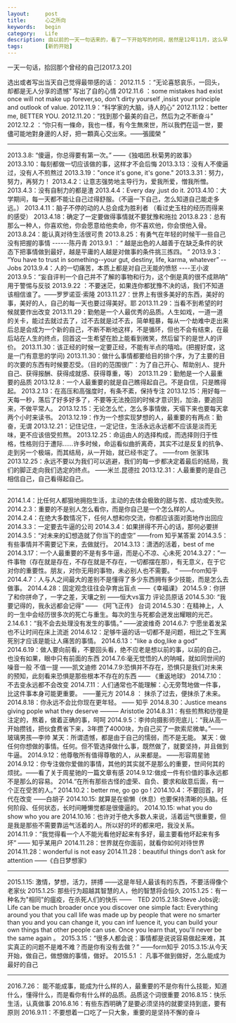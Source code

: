 ```yaml
---
layout:     post
title:      心之所向
keywords:   begin
category:   Life
description: 由以前的一天一句话来的，看了一下开始写的时间，居然是12年11月，这么早，想想到现在，都快五年过去了。时间如流水，希望以后的时间不管感觉过得快还是慢，都能够流淌着闪光的东西
tags:		[新的开始]
---
```

一天一句话，拾回那个曾经的自己[2017.3.20]

选出或者写出当天自己觉得最带感的话：
2012.11.5 ：“无论喜怒哀乐，一回头，却都是无人分享的遗憾”  写出了自的心情
2012.11.6 ：some mistakes had exist once will not make up forever,so, don't dirty yourself ,insist your principle and outlook of value.
2012.11.9：“科学家的大脑，诗人的心”
2012.11.12：better me, BETTER YOU.
2012.11.20：“找到那个最美的自己，然后为之不断奋斗”
2012.12.2  ：“你只有一條命，我也一樣，有今生無來世，所以我們在這一世，要儘可能地對身邊的人好，把一顆真心交出來。——張國榮 ”
_______________________________________________________

2013.3.8: “傻逼，你总得要有第一次。”   ——《独唱团.秋菊男的故事》
2013.3.10：每刻都做一切应该做的事，这样才不会后悔
2013.3.13：没有人不傻逼过，没有人不煎熬过
2013.3.19："once it's gone, it's gone."
2013.3.31：努力，努力，再努力！
2013.4.2：让意志强势地主导行为，爱我所爱，憎我所憎。
2013.4.3：没有自制力的都是渣
2013.4.4：Every day ,just do it.
2013.4.10：大学期间，每一天都不能让自己过得舒服。（不逼一下自己，怎么知道自己能走多远。）
2013.4.11：脑子不停的动的人总会成为胜利者 （看过史玉柱的经历而得来的感受）
2013.4.18：确定了一定要做得事情就不要犹豫和拖拉
2013.8.23：总有那么一种人，你喜欢他，你会愿意给他卖命，你不喜欢他，你会恨他入骨。
2013.8.24：能认真对待生活很可贵
2013.8.25：有勇气在年轻的时候干一些自己没有把握的事情    ------陈丹青
2013.9.1 ：“ 越是出色的人越善于在缺乏条件的状态下把事情做到最好，越是平庸的人越是对做事的条件挑三拣四。 ”
2013.9.3： “You have to trust in something--your gut, destiny, life, karma, whatever” --Jobs
2013.9.4：人的一切痛苦，本质上都是对自己无能的愤怒   ----王小波
2013.9.5：“妄自评判一个自己并不了解的事物和行为，这个倒是真的很不成熟呐” 用于警惕与反驳
2013.9.22 ：不要迷茫，如果连你都犹豫不决的话，我们不知道该相信谁了。——罗罗诺亚·索隆
2013.11.27：世界上有很多美好的东西，美好的事，美好的人，自己的每一天也要过得美好。耶
2013.11.29：当看不到希望的时候就要作出改变
2013.11.29：勤勉是一个人最优秀的品质。人生如戏，一道一道的关卡，能过去就过去了，过不去就是过不去，简单粗暴，每从一个劫难中走出来后总是会成为一个新的自己，不断不断地这样，不是循环，但也不会有结束，在最后站在人生的终点，回首这一生希望在脸上能看到微笑，然后留下的是世人的评价。
2013.11.30：该正经的时候一定要正经，不能有半点的嘻哈。(把握好度，这是一门有意思的学问)
2013.11.30：做什么事情都要给目的排个序，为了主要的目的次要的东西有时候要忍受。（目的的范围很广：为了自己开心、帮助别人、提升自己、获得报酬、获得成就感、获得尊重，等）
2013.11.29：勤勉是一个人最重要的品质
2013.12.8：一个人最重要的就是自己瞧得起自己。不是自信，只是瞧得起。
2013.2.13：在高压和高强度时，有条不紊，保持专注
2013.12.15：用好每一天每一秒，落后了好多好多了，不要等无法挽回的时候才意识到，加油，要追回来，不做平常人。
2013.12.15：无论怎么忙，怎么多事情做，天塌下来也要每天拿两个小时来读书。
2013.12.19：作为一个想实现梦想的人，最重要的有两点：勤奋，无谓
2013.12.21：记住记住，一定记住，生活永远永远都不应该是淡而无味，更不应该倍受煎熬。
2013.12.25：命运由人的选择构成，而选择则归于性格，性格则归于遭际……许多时候，命运看似曲折离奇，其实不过是反复的抗争、走到另一个极端，而其结局，从一开始，就已经书定了。  ——from 张家玮
2013.12.25：永远不要以为我们可以逃避，我们的每一步都决定着最后的结局，我们的脚正走向我们选定的终点。   ——米兰.昆德拉
2013.12.31：人最重要的是自己相信自己，自己看得起自己。
_______________________________________________________

2014.1.4：比任何人都狠地拥抱生活，主动的去体会极致的甜与苦、成功或失败。
2014.2.3：重要的不是别人怎么看你，而是你自己是一个怎么样的人。
2014.2.4：在绝大多数情况下，任何人想和你交流，你都应该面对面地作出回应
2014.3.3：一定要去牛逼的公司
2014.3.4：如果拼得不开心的话，那何必要拼
2014.3.5：“对未来的幻想造就了你当下的虚空”     ——from 知乎某答案
2014.3.5：有些事情并不需要记下来，去做就行。
2014.3.13：潇洒的活着，best of me
2014.3.17：一个人最重要的不是有多牛逼，而是心不凉、心未死
2014.3.27：”一件事物（存在就是存在，不存在就是不存在，一切都摆在那），有无意义，在于它对你的重要性。朋友，对你无用的事物，未必别人也不需要。  “                                ——from知乎
2014.4.7：人与人之间最大的差别不是懂得了多少东西拥有多少技能，而是怎么去做事。
2014.4.28：固定观念往往会孕育出盲点   ——《幸福课》
2014.5.9：你拼了和你拼命了，一字之差，天壤之别      ——恒大vs富力 评论员原话
2014.5.30: “我要记得的，我永远都会记得”  —— 《阿飞正传》 台词
2014.5.30：在精神上，人的一生中会经历很多次的死亡与重生。每次的生与死都会迸发出耀眼的光芒。
2.14.6.1：“我不会去处理没有发生的事情。”     ——波波维奇
2014.6.7: 宁愿坐着发呆也不让时间在床上流逝
2014.6.12：足够牛逼的话一切都不是问题，相比之下生离死别才应该是能让人痛苦的事情。
2014.6.13："like a dog,like a god”
2014.6.19：做人要向前看，不要回头看，绝不应老是想以前的事，以前的自己，也没有如果，眼中只有前面的东西
2014.7.6:毫无觉悟的人的呐喊，就如同世间的噪音一般 不值一提   ——凯文迪修
2014.7.9:恐惧并不存在，恐惧只是我们对未来的预知，此刻看来恐惧是那些根本不存在的东西  —— 《重返地球》
2014.7.10：不去变永远都不会改变
2014.7.11：人们通常也不能理解：心无旁骛地做一件事，比这件事本身可能更重要。 ——董元方
2014.8 ： 抹杀了过去，便抹杀了未来。
2014.8.18：你永远不会比你现在更年轻。   —— 知乎
2014.8.30：Justice means giving pople what they deserve     ——— Aristotle
2014.8.31：有些煎熬和彷徨是注定的，熬着，做着正确的事，呵呵
2014.9.5：李帅向摄影师兜底儿：“我从高一开始攒钱，把伙食费省下来，3年攒了4000块，为自己买了一款索尼微单。”——玻璃男孩—李帅
某天：所谓遗憾，都是由于自己的懦弱，而不是无能。
某天：做任何你想做的事情。任何。但不管选择做什么事，既然做了，就要坚持，并且做到牛逼。
2014.9.12：他尊敬所有值得尊敬的人，从来都是。  ——形容周星驰
2014.9.12：你专注做你爱做的事情，其他的其实就不是那么的重要，世间何其的烦扰。——看了关于周星驰的一篇文章有感
2014.9.12:做成一件有价值的事永远都不是那么的容易。
2014.“在所有那些古怪的虚荣、自负、要求和敌意后面，有一个正在受苦的人。”
2014.10.2：better me, go go go !
2014.10.4：不要回首，时代在改变  ——白胡子
2014.10.15: 就算是在偷懒（休息）也要保持清晰的头脑。任何阶段、任何状态，长时间睡懒觉都是很傻逼的。
2014.10.15: what you do show who you are
2014.10.16：也许对于绝大多数人来说，活着运气很重要，但是我是那些不需要靠运气活着的人。所以好的坏的都来吧，我没关系。
2014.11.9：“我觉得看一个人不能光看他好起来有多好，最主要看他坏起来有多坏”  —— 知乎某用户
2014.11.28：世界就在你面前，就看你如何对待世界
2014.11.28：wonderful is not easy
2014.11.28：beautiful things don’t ask for attention  ——《白日梦想家》
_______________________________________________________

2015.1.15: 激情，梦想，活力，拼搏 ——这是年轻人最该有的东西，不要活得像个老家伙
2015.1.25: 那些行为超越其智慧的人，他的智慧将会恒久
2015.1.25：有一种名为"相同"的瘟疫，在杀死人们的快乐  ——　TED
2015.2.18:Steve Jobs说: Life can be much broader once you discover one simple fact: Everything around you that you call life was made up by people that were no smarter than you and you can change it, you can inf luence it, you can build your own things that other people can use. Once you learn that, you'll never be the same again 。
2015.3.15：“很多人都会说：事情都是说说容易做起来难，其实真正的问题不是难不难？而是你有没有去做？” ——form知乎
2015.3.15:从今天开始，做自己，做想做的事情，做好。
2015.5.1 ： 凡事不做到做好，怎么能成为最好的自己
_______________________________________________________

2016.7.26： 能不能成事，能成为什么样的人，最重要的不是你有什么技能，知道什么，懂得什么，而是看你有什么样的品质。品质这个词很重要
2016.8.15：快乐生活，认真做事
2016.8.16：有些东西明确了是要必须坚持的就要坚持到底，要有原则
2016.9.11：不要想着一口吃了一只大象，重要的是坚持不懈的奋斗